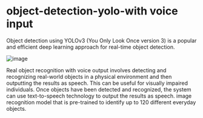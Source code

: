 # object-detection-yolo-with voice input
Object detection using YOLOv3 (You Only Look Once version 3) is a popular and efficient deep learning approach for real-time object detection. 



![image](https://github.com/Kalarisuryasai/object-detection-yolo/assets/74339607/715a0ab6-d516-449d-9c80-fa5a706b34ca)



Real object recognition with voice output involves detecting and recognizing real-world objects in a physical environment and then outputting the results as speech. This can be useful for visually impaired individuals. Once objects have been detected and recognized, the system can use text-to-speech technology to output the results as speech. image recognition model that is pre-trained to identify up to 120 different everyday objects. 
